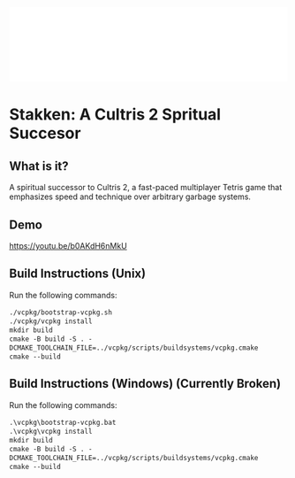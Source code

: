 
![Logo](https://github.com/Eli5723/StakkenRefactor/blob/master/release/resources/textures/logo.png?raw=true)
# Stakken: A Cultris 2 Spritual Succesor

## What is it?
A spiritual successor to Cultris 2, a fast-paced multiplayer Tetris game that emphasizes speed and technique over arbitrary garbage systems.

## Demo
https://youtu.be/b0AKdH6nMkU

## Build Instructions (Unix)
Run the following commands:

```
./vcpkg/bootstrap-vcpkg.sh
./vcpkg/vcpkg install
mkdir build
cmake -B build -S . -DCMAKE_TOOLCHAIN_FILE=../vcpkg/scripts/buildsystems/vcpkg.cmake
cmake --build
```

## Build Instructions (Windows) (Currently Broken)
Run the following commands:

```
.\vcpkg\bootstrap-vcpkg.bat
.\vcpkg\vcpkg install
mkdir build
cmake -B build -S . -DCMAKE_TOOLCHAIN_FILE=../vcpkg/scripts/buildsystems/vcpkg.cmake
cmake --build
```
